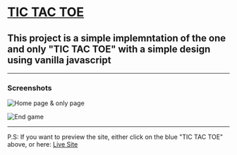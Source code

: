 # [TIC TAC TOE](https://tic-tac-toe-moath.netlify.app/)

## This project is a simple implemntation of the one and only "TIC TAC TOE" with a simple design using vanilla javascript

---

### Screenshots

![Home page & only page](https://res.cloudinary.com/dk5awi1mn/image/upload/v1670232031/github-readme/tic-tac-toe/Screenshot_1_c7kmnf.png)

![End game](https://res.cloudinary.com/dk5awi1mn/image/upload/v1670232031/github-readme/tic-tac-toe/Screenshot_2_iubwr8.png)

---

P.S: If you want to preview the site, either click on the blue "TIC TAC TOE" above, or here: [Live Site](https://tic-tac-toe-moath.netlify.app/)

